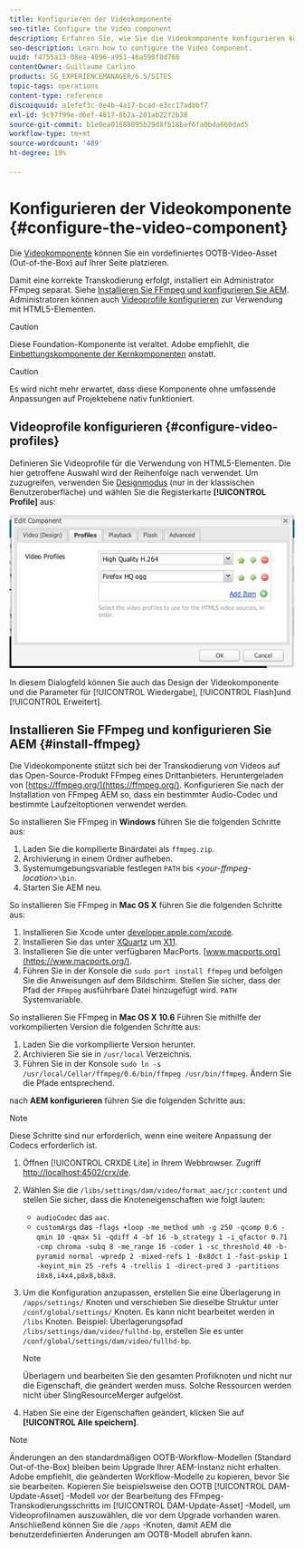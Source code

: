 ```yaml
---
title: Konfigurieren der Videokomponente
seo-title: Configure the Video component
description: Erfahren Sie, wie Sie die Videokomponente konfigurieren können.
seo-description: Learn how to configure the Video Component.
uuid: f4755a13-08ea-4096-a951-46a590f8d766
contentOwner: Guillaume Carlino
products: SG_EXPERIENCEMANAGER/6.5/SITES
topic-tags: operations
content-type: reference
discoiquuid: a1efef3c-0e4b-4a17-bcad-e3cc17adbbf7
exl-id: 9c97f99e-d6ef-4817-8b2a-201ab22f2b38
source-git-commit: b1e0ea01688095b29d8fb18baf6fa0bda660dad5
workflow-type: tm+mt
source-wordcount: '489'
ht-degree: 19%

---
```


# Konfigurieren der Videokomponente {#configure-the-video-component}

Die [Videokomponente](/help/sites-authoring/default-components-foundation.md#video) können Sie ein vordefiniertes OOTB-Video-Asset (Out-of-the-Box) auf Ihrer Seite platzieren.

Damit eine korrekte Transkodierung erfolgt, installiert ein Administrator FFmpeg separat. Siehe [Installieren Sie FFmpeg und konfigurieren Sie AEM](#install-ffmpeg). Administratoren können auch [Videoprofile konfigurieren](#configure-video-profiles) zur Verwendung mit HTML5-Elementen.

>[!CAUTION]
>
>Diese Foundation-Komponente ist veraltet. Adobe empfiehlt, die [Einbettungskomponente der Kernkomponenten](https://experienceleague.adobe.com/docs/experience-manager-core-components/using/components/embed.html) anstatt.

>[!CAUTION]
>
>Es wird nicht mehr erwartet, dass diese Komponente ohne umfassende Anpassungen auf Projektebene nativ funktioniert.

## Videoprofile konfigurieren {#configure-video-profiles}

Definieren Sie Videoprofile für die Verwendung von HTML5-Elementen. Die hier getroffene Auswahl wird der Reihenfolge nach verwendet. Um zuzugreifen, verwenden Sie [Designmodus](/help/sites-authoring/default-components-designmode.md) (nur in der klassischen Benutzeroberfläche) und wählen Sie die Registerkarte **[!UICONTROL Profile]** aus:

![chlimage_1-317](assets/chlimage_1-317.png)

In diesem Dialogfeld können Sie auch das Design der Videokomponente und die Parameter für [!UICONTROL Wiedergabe], [!UICONTROL Flash]und [!UICONTROL Erweitert].

## Installieren Sie FFmpeg und konfigurieren Sie AEM {#install-ffmpeg}

Die Videokomponente stützt sich bei der Transkodierung von Videos auf das Open-Source-Produkt FFmpeg eines Drittanbieters. Heruntergeladen von [https://ffmpeg.org/](https://ffmpeg.org/). Konfigurieren Sie nach der Installation von FFmpeg AEM so, dass ein bestimmter Audio-Codec und bestimmte Laufzeitoptionen verwendet werden.

So installieren Sie FFmpeg in **Windows** führen Sie die folgenden Schritte aus:

1. Laden Sie die kompilierte Binärdatei als `ffmpeg.zip`.
1. Archivierung in einem Ordner aufheben.
1. Systemumgebungsvariable festlegen `PATH` bis &lt;*your-ffmpeg-location*>`\bin`.
1. Starten Sie AEM neu.

So installieren Sie FFmpeg in **Mac OS X** führen Sie die folgenden Schritte aus:

1. Installieren Sie Xcode unter [developer.apple.com/xcode](https://developer.apple.com/xcode/).
1. Installieren Sie das unter [XQuartz](https://www.xquartz.org) um [X11](https://support.apple.com/de-de/HT201341).
1. Installieren Sie die unter verfügbaren MacPorts. [www.macports.org](https://www.macports.org/).
1. Führen Sie in der Konsole die `sudo port install ffmpeg` und befolgen Sie die Anweisungen auf dem Bildschirm. Stellen Sie sicher, dass der Pfad der `FFmpeg` ausführbare Datei hinzugefügt wird. `PATH` Systemvariable.

So installieren Sie FFmpeg in **Mac OS X 10.6** Führen Sie mithilfe der vorkompilierten Version die folgenden Schritte aus:

1. Laden Sie die vorkompilierte Version herunter.
1. Archivieren Sie sie in `/usr/local` Verzeichnis.
1. Führen Sie in der Konsole `sudo ln -s /usr/local/Cellar/ffmpeg/0.6/bin/ffmpeg /usr/bin/ffmpeg`. Ändern Sie die Pfade entsprechend.

nach **AEM konfigurieren** führen Sie die folgenden Schritte aus:

>[!NOTE]
>
>Diese Schritte sind nur erforderlich, wenn eine weitere Anpassung der Codecs erforderlich ist.

1. Öffnen [!UICONTROL CRXDE Lite] in Ihrem Webbrowser. Zugriff [http://localhost:4502/crx/de](http://localhost:4502/crx/de).
2. Wählen Sie die `/libs/settings/dam/video/format_aac/jcr:content` und stellen Sie sicher, dass die Knoteneigenschaften wie folgt lauten:

   * `audioCodec` das `aac`.
   * `customArgs` das `-flags +loop -me_method umh -g 250 -qcomp 0.6 -qmin 10 -qmax 51 -qdiff 4 -bf 16 -b_strategy 1 -i_qfactor 0.71 -cmp chroma -subq 8 -me_range 16 -coder 1 -sc_threshold 40 -b-pyramid normal -wpredp 2 -mixed-refs 1 -8x8dct 1 -fast-pskip 1 -keyint_min 25 -refs 4 -trellis 1 -direct-pred 3 -partitions i8x8,i4x4,p8x8,b8x8`.

3. Um die Konfiguration anzupassen, erstellen Sie eine Überlagerung in `/apps/settings/` Knoten und verschieben Sie dieselbe Struktur unter `/conf/global/settings/` Knoten. Es kann nicht bearbeitet werden in `/libs` Knoten. Beispiel: Überlagerungspfad `/libs/settings/dam/video/fullhd-bp`, erstellen Sie es unter `/conf/global/settings/dam/video/fullhd-bp`.

   >[!NOTE]
   >
   >Überlagern und bearbeiten Sie den gesamten Profilknoten und nicht nur die Eigenschaft, die geändert werden muss. Solche Ressourcen werden nicht über SlingResourceMerger aufgelöst.

4. Haben Sie eine der Eigenschaften geändert, klicken Sie auf **[!UICONTROL Alle speichern]**.

>[!NOTE]
>
>Änderungen an den standardmäßigen OOTB-Workflow-Modellen (Standard Out-of-the-Box) bleiben beim Upgrade Ihrer AEM-Instanz nicht erhalten. Adobe empfiehlt, die geänderten Workflow-Modelle zu kopieren, bevor Sie sie bearbeiten. Kopieren Sie beispielsweise den OOTB [!UICONTROL DAM-Update-Asset] -Modell vor der Bearbeitung des FFmpeg-Transkodierungsschritts im [!UICONTROL DAM-Update-Asset] -Modell, um Videoprofilnamen auszuwählen, die vor dem Upgrade vorhanden waren. Anschließend können Sie die `/apps` -Knoten, damit AEM die benutzerdefinierten Änderungen am OOTB-Modell abrufen kann.
